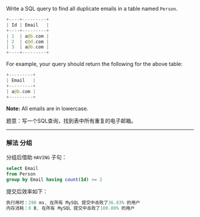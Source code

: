 Write a SQL query to find all duplicate emails in a table named `Person`.

```swift
+----+---------+
| Id | Email   |
+----+---------+
| 1  | a@b.com |
| 2  | c@d.com |
| 3  | a@b.com |
+----+---------+
```

For example, your query should return the following for the above table:

```swift
+---------+
| Email   |
+---------+
| a@b.com |
+---------+
```

**Note:** All emails are in lowercase.


题意：写一个SQL查询，找到表中所有重复的电子邮箱。

---
### 解法 分组
分组后借助 `HAVING` 子句：
```sql
select Email
from Person
group by Email having count(Id) >= 2
```
提交后效率如下：
```cpp
执行用时：298 ms, 在所有 MySQL 提交中击败了36.83% 的用户
内存消耗：0 B, 在所有 MySQL 提交中击败了100.00% 的用户
```
